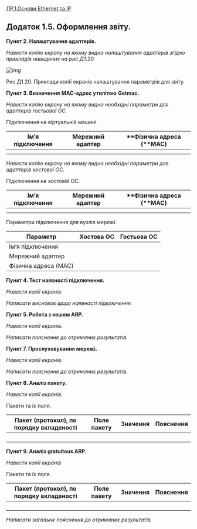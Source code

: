 [ЛР.1.Основи Ethernet та IP](1.md)

## Додаток 1.5. Оформлення звіту.

**Пункт 2. Налаштування адаптерів.**

*Навести копію екрану на якому видно налаштування адаптерів згідно прикладів наведених на рис.Д1.20.*

*![img](media1/Д20.png)*

Рис.Д1.20. Приклади копії екранів налаштування параметрів для звіту.

**Пункт 3. Визначення** **MAC-адрес утилітою**  **Getmac.** 

*Навести копію екрану на якому видно необхідні параметри для адаптерів гостьової ОС.* 

Підключення на віртуальній машині. 

| **Ім’я підключення** | **Мережний адаптер** | **Фізична адреса (****MAC)** |
| -------------------- | -------------------- | ---------------------------- |
|                      |                      |                              |
|                      |                      |                              |

*Навести копію екрану на якому видно необхідні параметри для адаптерів хостової ОС.* 

Підключення на хостовій ОС. 

| **Ім’я підключення** | **Мережний адаптер** | **Фізична адреса (****MAC)** |
| -------------------- | -------------------- | ---------------------------- |
|                      |                      |                              |
|                      |                      |                              |

Параметри підключення для вузлів мережі. 

| **Параметр**          | **Хостова ОС** | **Гостьова  ОС** |
| --------------------- | -------------- | ---------------- |
| Ім’я  підключення     |                |                  |
| Мережний  адаптер     |                |                  |
| Фізична  адреса (MAC) |                |                  |

**Пункт 4. Тест наявності підключення.**

*Навести копії екранів.*

*Написати висновок щодо наявності підключення.*

**Пункт 5. Робота з кешем ARP.**

*Навести копії екранів.*

*Написати пояснення до отриманих результатів.*

**Пункт 7. Прослуховування мережі.**

*Навести копії екранів.*

*Написати пояснення до отриманих результатів.*

**Пункт 8. Аналіз пакету.**

*Навести копії екранів.*

Пакети та їх поля. 

| **Пакет (протокол),  по порядку вкладеності** | **Поле  пакету** | **Значення** | **Пояснення** |
| --------------------------------------------- | ---------------- | ------------ | ------------- |
|                                               |                  |              |               |
|                                               |                  |              |               |
|                                               |                  |              |               |
|                                               |                  |              |               |

**Пункт 9. Аналіз gratuitous ARP.**

*Навести копії екранів*

Пакети та їх поля. 

| **Пакет  (протокол), по порядку вкладеності** | **Поле  пакету** | **Значення** | **Пояснення** |
| --------------------------------------------- | ---------------- | ------------ | ------------- |
|                                               |                  |              |               |
|                                               |                  |              |               |
|                                               |                  |              |               |
|                                               |                  |              |               |

*Написати загальне пояснення до отриманих результатів.*

 

 